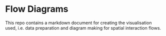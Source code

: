 # Flow Diagrams
This repo contains a markdown document for creating the visualisation used, i.e. data preparation and diagram making for spatial interaction flows.
